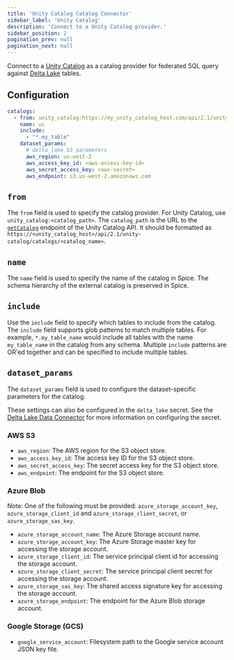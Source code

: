 ```yaml
---
title: 'Unity Catalog Catalog Connector'
sidebar_label: 'Unity Catalog'
description: 'Connect to a Unity Catalog provider.'
sidebar_position: 2
pagination_prev: null
pagination_next: null
---
```


Connect to a [Unity Catalog](https://www.unitycatalog.io/) as a catalog provider for federated SQL query against [Delta Lake](https://delta.io/) tables.

## Configuration

```yaml
catalogs:
  - from: unity_catalog:https://my_unity_catalog_host.com/api/2.1/unity-catalog/catalogs/my_catalog
    name: uc
    include:
      - "*.my_table"
    dataset_params:
      # delta_lake S3 parameters
      aws_region: us-west-2
      aws_access_key_id: <aws-access-key-id>
      aws_secret_access_key: <aws-secret>
      aws_endpoint: s3.us-west-2.amazonaws.com
```

## `from`

The `from` field is used to specify the catalog provider. For Unity Catalog, use `unity_catalog:<catalog_path>`. The `catalog_path` is the URL to the [`getCatalog`](https://github.com/unitycatalog/unitycatalog/blob/main/api/Apis/CatalogsApi.md) endpoint of the Unity Catalog API. It should be formatted as `https://<unity_catalog_host>/api/2.1/unity-catalog/catalogs/<catalog_name>`.

## `name`

The `name` field is used to specify the name of the catalog in Spice. The schema hierarchy of the external catalog is preserved in Spice.

## `include`

Use the `include` field to specify which tables to include from the catalog. The `include` field supports glob patterns to match multiple tables. For example, `*.my_table_name` would include all tables with the name `my_table_name` in the catalog from any schema. Multiple `include` patterns are OR'ed together and can be specified to include multiple tables.

## `dataset_params`

The `dataset_params` field is used to configure the dataset-specific parameters for the catalog.

These settings can also be configured in the `delta_lake` secret. See the [Delta Lake Data Connector](/components/data-connectors/delta-lake.md) for more information on configuring the secret.

### AWS S3

- `aws_region`: The AWS region for the S3 object store.
- `aws_access_key_id`: The access key ID for the S3 object store.
- `aws_secret_access_key`: The secret access key for the S3 object store.
- `aws_endpoint`: The endpoint for the S3 object store.

### Azure Blob
Note: One of the following must be provided: `azure_storage_account_key`, `azure_storage_client_id` and `azure_storage_client_secret`, or `azure_storage_sas_key`.

- `azure_storage_account_name`: The Azure Storage account name.
- `azure_storage_account_key`: The Azure Storage master key for accessing the storage account.
- `azure_storage_client_id`: The service principal client id for accessing the storage account.
- `azure_storage_client_secret`: The service principal client secret for accessing the storage account.
- `azure_storage_sas_key`: The shared access signature key for accessing the storage account.
- `azure_storage_endpoint`: The endpoint for the Azure Blob storage account.

### Google Storage (GCS)

- `google_service_account`: Filesystem path to the Google service account JSON key file.
